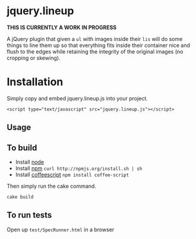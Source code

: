 # jquery.lineup

**THIS IS CURRENTLY A WORK IN PROGRESS**

A jQuery plugin that given a `ul` with images inside their `lis` will do some things to line them up so that everything fits inside their container nice and flush to the edges while retaining the integrity of the original images (no cropping or skewing).

# Installation

Simply copy and embed jquery.lineup.js into your project.

    <script type="text/javascript" src="jquery.lineup.js"></script>
  
## Usage


## To build

* Install [node](https://github.com/joyent/node/wiki/Installation)
* Install [npm](http://npmjs.org/) `curl http://npmjs.org/install.sh | sh`
* Install [coffeescript](http://jashkenas.github.com/coffee-script/) `npm install coffee-script`

Then simply run the cake command.

    cake build


## To run tests

Open up `test/SpecRunner.html` in a browser
